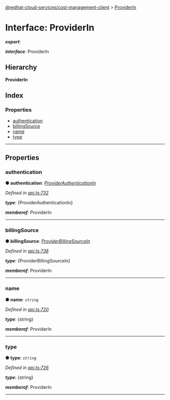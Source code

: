 [@redhat-cloud-services/cost-management-client](../README.md) > [ProviderIn](../interfaces/providerin.md)

# Interface: ProviderIn

*__export__*: 

*__interface__*: ProviderIn

## Hierarchy

**ProviderIn**

## Index

### Properties

* [authentication](providerin.md#authentication)
* [billingSource](providerin.md#billingsource)
* [name](providerin.md#name)
* [type](providerin.md#type)

---

## Properties

<a id="authentication"></a>

###  authentication

**● authentication**: *[ProviderAuthenticationIn](providerauthenticationin.md)*

*Defined in [api.ts:732](https://github.com/karelhala/javascript-clients/blob/master/packages/cost-management/api.ts#L732)*

*__type__*: {ProviderAuthenticationIn}

*__memberof__*: ProviderIn

___
<a id="billingsource"></a>

###  billingSource

**● billingSource**: *[ProviderBillingSourceIn](providerbillingsourcein.md)*

*Defined in [api.ts:738](https://github.com/karelhala/javascript-clients/blob/master/packages/cost-management/api.ts#L738)*

*__type__*: {ProviderBillingSourceIn}

*__memberof__*: ProviderIn

___
<a id="name"></a>

###  name

**● name**: *`string`*

*Defined in [api.ts:720](https://github.com/karelhala/javascript-clients/blob/master/packages/cost-management/api.ts#L720)*

*__type__*: {string}

*__memberof__*: ProviderIn

___
<a id="type"></a>

###  type

**● type**: *`string`*

*Defined in [api.ts:726](https://github.com/karelhala/javascript-clients/blob/master/packages/cost-management/api.ts#L726)*

*__type__*: {string}

*__memberof__*: ProviderIn

___

